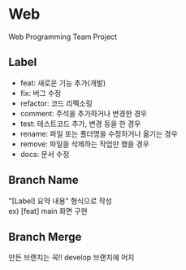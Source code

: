 # Web
Web Programming Team Project

## Label
* feat: 새로운 기능 추가(개발)
* fix: 버그 수정
* refactor: 코드 리펙소링
* comment: 주석을 추가하거나 변경한 경우
* test: 테스트코드 추가, 변경 등을 한 경우
* rename: 파일 또는 폴더명을 수정하거나 옮기는 경우
* remove: 파일을 삭제하는 작업만 했을 경우
* docs: 문서 수정

## Branch Name
"[Label] 요약 내용" 형식으로 작성    
ex) [feat] main 화면 구현

## Branch Merge
만든 브랜치는 꼭!! develop 브랜치에 머지
